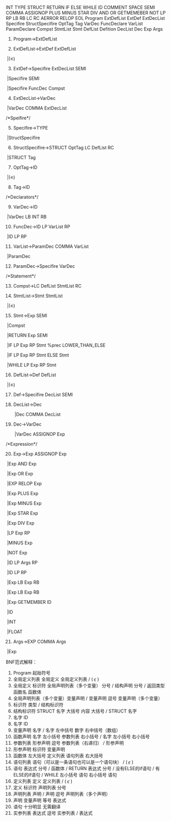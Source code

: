 INT
TYPE STRUCT RETURN IF ELSE WHILE ID COMMENT SPACE SEMI COMMA ASSIGNOP PLUS
MINUS STAR DIV AND OR GETMEMEBER NOT LP RP LB RB LC RC AERROR RELOP EOL
Program ExtDefList ExtDef ExtDecList Specifire StructSpecifire
OptTag Tag VarDec FuncDeclare VarList ParamDeclare Compst StmtList Stmt DefList Defition DecList Dec Exp Args

1. Program->ExtDefList

2. ExtDefList->ExtDef ExtDefList

​						|(∊)

3. ExtDef->Specifire ExtDecList SEMI

​				|Specifire SEMI

​				|Specifire FuncDec Compst

4. ExtDecList->VarDec

​						|VarDec COMMA ExtDecList

/*Speifire\*/

5. Specifire->TYPE

​					|StructSpecifire

6. StructSpecifire->STRUCT OptTag LC DefList RC

​								|STRUCT Tag

7. OptTag->ID

​				|(∊)

8. Tag->ID

/*Declarators\*/

9. VarDec->ID

​				   |VarDec LB INT RB

10. FuncDec->ID LP VarList RP

​			 		|ID LP RP

11. VarList->ParamDec COMMA VarList

​		  		|ParamDec

12. ParamDec->Specifire VarDec

/*Statement\*/

13. Compst->LC DefList StmtList RC

14. StmtList->Stmt StmtList

​					|(∊)

15. Stmt->Exp SEMI

​			 |Compst

​			 |RETURN Exp SEMI

​			 |IF LP Exp RP Stmt %prec LOWER_THAN_ELSE

​			 |IF LP Exp RP Stmt ELSE Stmt

​			 |WHILE LP Exp RP Stmt

16. DefList->Def DefList

​					|(∊)

17. Def->Specifire DecList SEMI

18. DecList->Dec

    ​			 |Dec COMMA DecList

19. Dec->VarDec

    ​		|VarDec ASSIGNOP Exp

/*Expression\*/

20. Exp->Exp ASSIGNOP Exp

​	  	 |Exp AND Exp

​	  	 |Exp OR Exp

​	  	 |EXP RELOP Exp

​	  	 |Exp PLUS Exp

​	  	 |Exp MINUS Exp

​	  	 |Exp STAR Exp

​	  	 |Exp DIV Exp

​	  	 |LP Exp RP

​	  	 |MINUS Exp

​	  	 |NOT Exp

​	  	 |ID LP Args RP

​	  	 |ID LP RP

​	  	 |Exp LB Exp RB

​	  	 |Exp LB Exp RB

​	  	 |Exp GETMEMBER ID

​	  	 |ID

​	  	 |INT

​	  	 |FLOAT

21. Args->EXP COMMA Args

​		 	|Exp

BNF范式解释：

1. Program 起始符号
2. 全局定义列表 全局定义 全局定义列表   /   (∊)
3. 全局定义 标识符 全局声明列表（多个变量） 分号      /      结构声明 分号    /     返回类型 函数名 函数体
4. 全局声明列表（多个变量）变量声明   /  变量声明 逗号 变量声明（多个变量）
5. 标识符 类型   /  结构标识符
6. 结构标识符 STRUCT 名字 大括号 内容 大括号  /  STRUCT 名字
7. 名字 ID
8. 名字 ID
9. 变量声明 名字   /   名字 左中括号 数字 右中括号（数组）
10. 函数声明 名字 左小括号 参数列表 右小括号   /   名字 左小括号 右小括号
11. 参数列表 形参声明 逗号 参数列表（右递归）   /   形参声明
12. 形参声明 标识符 变量声明
13. 函数体 左大括号 定义列表 语句列表 右大括号
14. 语句列表 语句（可以是一条语句也可以是一个语句块）   /   (∊)
15. 语句 表达式 分号   /   函数体   /   RETURN 表达式 分号   /   没有ELSE的if语句   /   有ELSE的if语句   /   WHILE 左小括号 语句 右小括号 语句
16. 定义列表 定义 定义列表   /   (∊)
17. 定义 标识符 声明列表 分号
18. 声明列表 声明   /   声明 逗号 声明列表（多个声明）
19. 声明 变量声明 等号 表达式
20. 语句 十分明显 无需翻译
21. 实参列表 表达式 逗号 实参列表   /   表达式